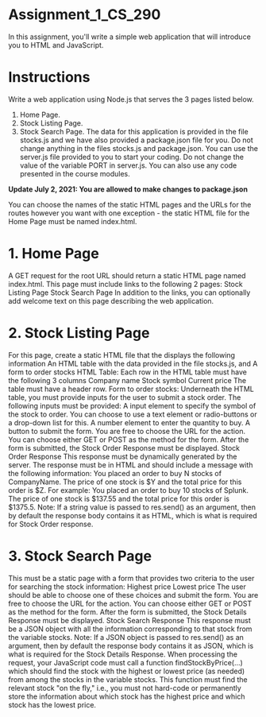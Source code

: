 # Assignment_1_CS_290
In this assignment, you'll write a simple web application that will introduce you to HTML and JavaScript.

# Instructions
Write a web application using Node.js that serves the 3 pages listed below.

1. Home Page.
2. Stock Listing Page.
3. Stock Search Page.
The data for this application is provided in the file stocks.js and we have also provided a package.json file for you. Do not change anything in the files stocks.js and package.json. You can use the server.js file provided to you to start your coding. Do not change the value of the variable PORT in server.js. You can also use any code presented in the course modules.

__Update July 2, 2021: You are allowed to make changes to package.json__

You can choose the names of the static HTML pages and the URLs for the routes however you want with one exception - the static HTML file for the Home Page must be named index.html.
# 1. Home Page
A GET request for the root URL should return a static HTML page named index.html.
This page must include links to the following 2 pages:
Stock Listing Page
Stock Search Page
In addition to the links, you can optionally add welcome text on this page describing the web application.
# 2. Stock Listing Page
For this page, create a static HTML file that the displays the following information
An HTML table with the data provided in the file stocks.js, and
A form to order stocks
HTML Table:
Each row in the HTML table must have the following 3 columns
Company name
Stock symbol
Current price
The table must have a header row.
Form to order stocks:
Underneath the HTML table, you must provide inputs for the user to submit a stock order. The following inputs must be provided:
A input element to specify the symbol of the stock to order.
You can choose to use a text element or radio-buttons or a drop-down list for this.
A number element to enter the quantity to buy.
A button to submit the form.
You are free to choose the URL for the action.
You can choose either GET or POST as the method for the form.
After the form is submitted, the Stock Order Response must be displayed.
Stock Order Response
This response must be dynamically generated by the server.
The response must be in HTML and should include a message with the following information:
You placed an order to buy N stocks of CompanyName. The price of one stock is $Y and the total price for this order is $Z.
For example:
You placed an order to buy 10 stocks of Splunk. The price of one stock is $137.55 and the total price for this order is $1375.5.
Note: If a string value is passed to res.send() as an argument, then by default the response body contains it as HTML, which is what is required for Stock Order response.
# 3. Stock Search Page
This must be a static page with a form that provides two criteria to the user for searching the stock information:
Highest price
Lowest price
The user should be able to choose one of these choices and submit the form.
You are free to choose the URL for the action.
You can choose either GET or POST as the method for the form.
After the form is submitted, the Stock Details Response must be displayed.
Stock Search Response
This response must be a JSON object with all the information corresponding to that stock from the variable stocks.
Note: If a JSON object is passed to res.send() as an argument, then by default the response body contains it as JSON, which is what is required for the Stock Details Response.
When processing the request, your JavaScript code must call a function findStockByPrice(...) which should find the stock with the highest or lowest price (as needed) from among the stocks in the variable stocks.
This function must find the relevant stock "on the fly," i.e., you must not hard-code or permanently store the information about which stock has the highest price and which stock has the lowest price.
